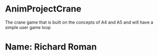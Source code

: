 # AnimProjectCrane
The crane game that is built on the concepts of A4 and A5 and will have a simple user game loop 
# Name: Richard Roman